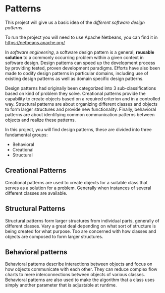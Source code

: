 # Patterns

This project will give us a basic idea of the *different software design patterns*.

To run the project you will need to use Apache Netbeans, you can find it in https://netbeans.apache.org/

In *software engineering*, a software design pattern is a general, **reusable solution** to a commonly occurring problem within a given context in software design. Design patterns can speed up the development process by providing tested, proven development paradigms. Efforts have also been made to codify design patterns in particular domains, including use of existing design patterns as well as domain specific design patterns.

Design patterns had originally been categorized into 3 sub-classifications based on kind of problem they solve. Creational patterns provide the capability to create objects based on a required criterion and in a controlled way. Structural patterns are about organizing different classes and objects to form larger structures and provide new functionality. Finally, behavioral patterns are about identifying common communication patterns between objects and realize these patterns.

In this project, you will find design patterns, these are divided into three fundamental groups:
* Behavioral
* Creational
* Structural

## Creational Patterns
Creational patterns are used to create objects for a suitable class that serves as a solution for a problem. Generally when instances of several different classes are available. 

## Structural Patterns
Structural patterns form larger structures from individual parts, generally of different classes. Vary a great deal depending on what sort of structure is being created for what purpose. Too are concerned with how classes and objects are composed to form larger structures.

## Behavioral patterns
Behavioral patterns describe interactions between objects and focus on how objects communicate with each other. They can reduce complex flow charts to mere interconnections between objects of various classes. Behavioral patterns are also used to make the algorithm that a class uses simply another parameter that is adjustable at runtime.
